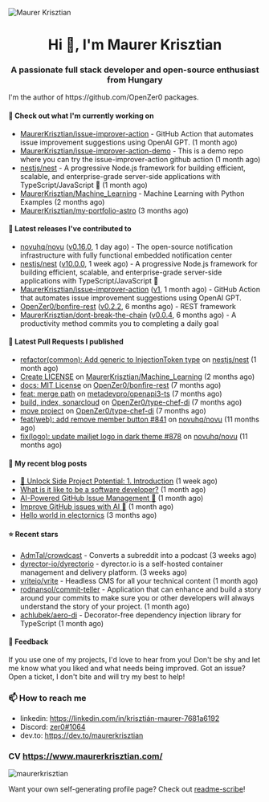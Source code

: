 ![Maurer Krisztian](https://user-images.githubusercontent.com/48491140/201497104-1836aea0-27cc-42fa-909c-26219dda6d61.png)

<h1 align="center">Hi 👋, I'm Maurer Krisztian</h1>
<h3 align="center">A passionate full stack developer and open-source enthusiast from Hungary</h3>
I'm the author of https://github.com/OpenZer0 packages.

#### 👷 Check out what I'm currently working on

- [MaurerKrisztian/issue-improver-action](https://github.com/MaurerKrisztian/issue-improver-action) - GitHub Action that automates issue improvement suggestions using OpenAI GPT. (1 month ago)
- [MaurerKrisztian/issue-improver-action-demo](https://github.com/MaurerKrisztian/issue-improver-action-demo) - This is a demo repo where you can try the issue-improver-action github action (1 month ago)
- [nestjs/nest](https://github.com/nestjs/nest) - A progressive Node.js framework for building efficient, scalable, and enterprise-grade server-side applications with TypeScript/JavaScript 🚀 (1 month ago)
- [MaurerKrisztian/Machine_Learning](https://github.com/MaurerKrisztian/Machine_Learning) - Machine Learning with Python Examples  (2 months ago)
- [MaurerKrisztian/my-portfolio-astro](https://github.com/MaurerKrisztian/my-portfolio-astro) (3 months ago)

#### 🔭 Latest releases I've contributed to

- [novuhq/novu](https://github.com/novuhq/novu) ([v0.16.0](https://github.com/novuhq/novu/releases/tag/v0.16.0), 1 day ago) - The open-source notification infrastructure with fully functional embedded notification center
- [nestjs/nest](https://github.com/nestjs/nest) ([v10.0.0](https://github.com/nestjs/nest/releases/tag/v10.0.0), 1 week ago) - A progressive Node.js framework for building efficient, scalable, and enterprise-grade server-side applications with TypeScript/JavaScript 🚀
- [MaurerKrisztian/issue-improver-action](https://github.com/MaurerKrisztian/issue-improver-action) ([v1](https://github.com/MaurerKrisztian/issue-improver-action/releases/tag/v1), 1 month ago) - GitHub Action that automates issue improvement suggestions using OpenAI GPT.
- [OpenZer0/bonfire-rest](https://github.com/OpenZer0/bonfire-rest) ([v0.2.2](https://github.com/OpenZer0/bonfire-rest/releases/tag/v0.2.2), 6 months ago) - REST framework
- [MaurerKrisztian/dont-break-the-chain](https://github.com/MaurerKrisztian/dont-break-the-chain) ([v0.0.4](https://github.com/MaurerKrisztian/dont-break-the-chain/releases/tag/v0.0.4), 6 months ago) - A productivity method commits you to completing a daily goal 

#### 🔨 Latest Pull Requests I published

- [refactor(common): Add generic to InjectionToken type](https://github.com/nestjs/nest/pull/11555) on [nestjs/nest](https://github.com/nestjs/nest) (1 month ago)
- [Create LICENSE](https://github.com/MaurerKrisztian/Machine_Learning/pull/1) on [MaurerKrisztian/Machine_Learning](https://github.com/MaurerKrisztian/Machine_Learning) (2 months ago)
- [docs: MIT License](https://github.com/OpenZer0/bonfire-rest/pull/3) on [OpenZer0/bonfire-rest](https://github.com/OpenZer0/bonfire-rest) (7 months ago)
- [feat: merge path](https://github.com/metadevpro/openapi3-ts/pull/91) on [metadevpro/openapi3-ts](https://github.com/metadevpro/openapi3-ts) (7 months ago)
- [build, index, sonarcloud](https://github.com/OpenZer0/type-chef-di/pull/2) on [OpenZer0/type-chef-di](https://github.com/OpenZer0/type-chef-di) (7 months ago)
- [move project](https://github.com/OpenZer0/type-chef-di/pull/1) on [OpenZer0/type-chef-di](https://github.com/OpenZer0/type-chef-di) (7 months ago)
- [feat(web): add remove member button #841](https://github.com/novuhq/novu/pull/888) on [novuhq/novu](https://github.com/novuhq/novu) (11 months ago)
- [fix(logo): update mailjet logo in dark theme #878](https://github.com/novuhq/novu/pull/887) on [novuhq/novu](https://github.com/novuhq/novu) (11 months ago)

#### 📜 My recent blog posts

- [📕 Unlock Side Project Potential: 1. Introduction](https://dev.to/maurerkrisztian/unlock-side-project-potential-1-introduction-3g4b) (1 week ago)
- [What is it like to be a software developer?](https://dev.to/maurerkrisztian/what-is-it-like-to-be-a-software-developer-2ihg) (1 month ago)
- [AI-Powered GitHub Issue Management 🦾](https://dev.to/maurerkrisztian/building-an-innovative-ai-tool-to-revolutionize-github-issues-management-14bb) (1 month ago)
- [Improve GitHub issues with AI 🦾](https://dev.to/maurerkrisztian/improve-github-issues-with-ai-4lam) (1 month ago)
- [Hello world in electornics](https://dev.to/maurerkrisztian/hello-world-in-electornics-3kp7) (3 months ago)

#### ⭐ Recent stars

- [AdmTal/crowdcast](https://github.com/AdmTal/crowdcast) - Converts a subreddit into a podcast (3 weeks ago)
- [dyrector-io/dyrectorio](https://github.com/dyrector-io/dyrectorio) - dyrector.io is a self-hosted container management and delivery platform. (3 weeks ago)
- [vriteio/vrite](https://github.com/vriteio/vrite) - Headless CMS for all your technical content (1 month ago)
- [rodnansol/commit-teller](https://github.com/rodnansol/commit-teller) - Application that can enhance and build a story around your commits to make sure you or other developers will always understand the story of your project. (1 month ago)
- [achlubek/aero-di](https://github.com/achlubek/aero-di) - Decorator-free dependency injection library for TypeScript (1 month ago)

#### 💬 Feedback

If you use one of my projects, I'd love to hear from you! Don't be shy and let me know what you liked
and what needs being improved. Got an issue? Open a ticket, I don't bite and will try my best to help!

### 📫 How to reach me
- linkedin: https://linkedin.com/in/krisztián-maurer-7681a6192
- Discord: <a href="https://discord.com/users/zer0#1064"> zer0#1064</a>
- dev.to: https://dev.to/maurerkrisztian

### CV https://www.maurerkrisztian.com/

<p><img align="center" src="https://github-readme-streak-stats.herokuapp.com/?user=maurerkrisztian&" alt="maurerkrisztian" /></p>

Want your own self-generating profile page? Check out [readme-scribe](https://github.com/muesli/readme-scribe)!
